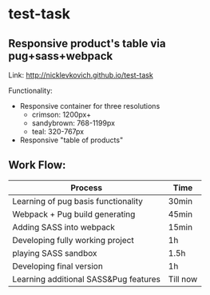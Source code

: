 # test-task
## Responsive product's table via pug+sass+webpack

Link: http://nicklevkovich.github.io/test-task

Functionality:
  - Responsive container for three resolutions
    - crimson: 1200px+
    - sandybrown: 768-1199px
    - teal: 320-767px
  - Responsive "table of products"

Work Flow:
  --------------------------------------------------------
  | Process                                   |  Time    |
  |-------------------------------------------|----------|
  | Learning of pug basis functionality       | 30min    |
  | Webpack + Pug build generating            | 45min    |
  | Adding SASS into webpack                  | 15min    |
  | Developing fully working project          | 1h       |
  | playing SASS sandbox                      | 1.5h     |
  | Developing final version                  | 1h       |
  | Learning additional SASS&Pug features     | Till now |